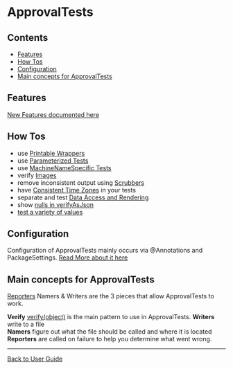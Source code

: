 <a id="top"></a>

# ApprovalTests

<!-- toc -->
## Contents

  * [Features](#features)
  * [How Tos](#how-tos)
  * [Configuration](#configuration)
  * [Main concepts for ApprovalTests](#main-concepts-for-approvaltests)<!-- endToc -->

## Features

[New Features documented here](Features.md#top)

## How Tos

* use [Printable Wrappers](how_to/PrintableWrappers.md#top)
* use [Parameterized Tests](how_to/ParameterizedTest.md#top)
* use [MachineNameSpecific Tests](how_to/MachineNameSpecificTest.md#top)
* verify [Images](reference/AwtApprovals.md#top)
* remove inconsistent output using [Scrubbers](Scrubbers.md#top)
* have [Consistent Time Zones](how_to/ConsistentTimeZones.md#top) in your tests 
* separate and test [Data Access and Rendering](how_to/PatternsForTestingDataAccessAndRendering.md#top)
* show [nulls in verifyAsJson](how_to/ShowNullsInJson.md#top)
* [test a variety of values](reference/CombinationApprovals.md)

## Configuration

Configuration of ApprovalTests mainly occurs via @Annotations and PackageSettings. 
[Read More about it here](Configuration.md#top)


## Main concepts for ApprovalTests  

[Reporters](Reporters.md#top) Namers & Writers are the 3 pieces that allow ApprovalTests to work. 
 
**Verify** [verify(object)](reference/Verify.md) is the main pattern to use in ApprovalTests. 
**Writers** write to a file  
**Namers** figure out what the file should be called and where it is located  
**Reporters** are called on failure to help you determine what went wrong.  

---

[Back to User Guide](README.md#top)
